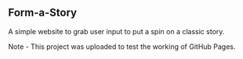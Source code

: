 ## Form-a-Story
A simple website to grab user input to put a spin on a classic story.

Note - This project was uploaded to test the working of GitHub Pages.
